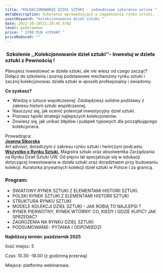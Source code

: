 ```yaml
---
title: "KOLEKCJONOWANIE DZIEŁ SZTUKI - jednodniowe szkolenie online "
metaDescription: Szkolenie wprowadzające w zagadnienia rynku sztuki.
yoastKeyword: "kolekcjonowanie dzieł sztuki "
date: 2022-10-19T21:29:45.570Z
level: podstawowe
price: " 1700 PLN +23%VAT "
priceReduced: ""
---
```

###  Szkolenie ,,Kolekcjonowanie dzieł sztuki''- Inwestuj w dzieła sztuki z  Pewnością !

Planujesz inwestować w  dzieła sztuki, ale nie wiesz od czego zacząć? Dołącz do szkolenia i poznaj podstawowe mechanizmy rynku sztuki i zacznij kolekcjonowac dzieła sztuki w sposób profesjonalny i świadomy. 

**Co zyskasz?**

* Wiedzę o sztuce współczesnej: Zdobędziesz solidne podstawy z zakresu historii sztuki współczesnej. 
* Nauczysz się, jak ocenić potencjał inwestycyjny dzieł sztuki. 
* Poznasz tajniki strategii najlepszych kolekcjonerów.
* Dowiesz się, jak unikać błędów i  pułapek typowych dla początkującego kolekcjonera. 

Prowadząca: \
**[Joanna Sikorska](https://artdivision.pl/zespol/artadvisor-joannasikorska)**\
Art advisor, doradczyni z zakresu rynku sztuki i twórczyni podcastu [**Wszystko o Rynku Sztuki**.](https://www.youtube.com/channel/UC8xmdAKF-kPHQcuqkejSaqA) Magistra sztuki oraz absolwentka Zarządzania na Rynku Dzieł Sztuki UW. Od pięciu lat specjalizuje się w edukacji  dotyczącej inwestowania w dzieła sztuki oraz doradztwem przy budowaniu kolekcji. Kuratorka  prywatnych kolekcji dzieł sztuki w Polsce i za granicą.

### **Program:**

* ŚWIATOWY  RYNEK SZTUKI Z ELEMENTAMI HISTORII SZTUKI.
* POLSKI RYNEK SZTUKI Z ELEMENTAMI HISTORII SZTUKI 
* STRUKTURA RYNKU SZTUKI
* MODELE KOLEKCJI DZIEŁ SZTUKI - JAK ROBIĄ TO NAJLEPSI ?
* RYNEK PIERWOTNY, RYNEK WTÓRNY: CO, KIEDY I GDZIE KUPIĆ? JAK SPRZEDAĆ?
* ZAGROŻENIA NA RYNKU DZIEŁ SZTUKI
* PODSUMOWANIE- PYTANIA I ODPOWIEDZI

**Najbliższy termin: październik 2025** 

Ilość miejsc: 5 

Czas: 10.30 -18.00 (z godzinną przerwą)

Miejsce: platforma webinarowa.